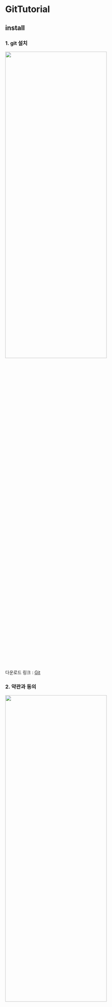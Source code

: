 # GitTutorial

## install

### 1. git 설치 
<img src="https://user-images.githubusercontent.com/56623911/130358900-4169b434-d4d3-4f3d-b253-5c91a232a848.png" width="80%" height="50%" >

다운로드 링크 : [Git](https://git-scm.com/)

### 2. 약관과 동의 
<img src ="https://user-images.githubusercontent.com/56623911/130358213-085f4164-0b93-4dc7-a5a8-35c79e558e9a.png" width="80%" height="50%">


### 3. 설치경로 선택
<img src ="https://user-images.githubusercontent.com/56623911/130358215-fc246d41-53ab-4a1a-9ed8-c66d065c7c46.png" width="80%" height="50%">


### 4. 설치할 Component
<img src ="https://user-images.githubusercontent.com/56623911/130358218-e71eaaf1-c229-499d-8a7e-dc21e851dc66.png" width="80%" height="50%"> 


### 5. 시작메뉴에 폴더를 만든다. 시작메뉴에 폴더를 추가하고 싶지 않으면 Don't create a Start Menu folder 체크박스 체크 
<img src ="https://user-images.githubusercontent.com/56623911/130358221-a40e55b4-b240-431f-bd25-5edf0c038ede.png" width="80%" height="50%">


### 6. git의 기본에디터를 설정합니다. 저는 Vim을 사용하고 있어서 Vim을 체크했습니다. Vim이 Default  Editor입니다. 
<img src ="https://user-images.githubusercontent.com/56623911/130358225-37a3cbe4-352d-49aa-bc04-1e96ef7ef692.png" width="80%" height="50%">


### 7. Let Git Decide를 체크하고 Next를 누른다. 
<img src ="https://user-images.githubusercontent.com/56623911/130358230-fef58f72-df11-41e7-a2ec-04e20751831c.png" width="80%" height="50%">

### 8. Git커맨드의 설정을 하는 부분이다. 기본으로 되어있는 Git From the Command line and also from 3rd-party software를 선택 했다.
<img src="https://user-images.githubusercontent.com/56623911/130358232-6aec19aa-79e1-4029-99b5-d23193c659f5.png" width="80%" height="50%">


### 9. Use OpenSSH 설정이 Default로 하고 Next누른다.
<img src="https://user-images.githubusercontent.com/56623911/130358233-25b3ab39-693e-4f92-9092-67a2b9a7c5bd.png" width="80%" height="50%">

### 10. Default로 되어있는 Use the OpenSSL library를 선택해주고 Next를 눌렀습니다.
- Use the OpenSSL libray : OpenSSL 라이브러리 사용, 인증서는 ca-bundle.crt 파일을 사용하여 유효성 검사
- Use the native Windows Secure Channel library : Window 인증서 저장소를 사용, 인증서의 유효성 검사 
<img src ="https://user-images.githubusercontent.com/56623911/130358236-5f7b87b1-5488-45f8-b48b-b7fd815c6279.png" width="80%" height="50%">


### 11. Git Bash 터미널의 형식을 선택해줍니다.
<img src ="https://user-images.githubusercontent.com/56623911/130358244-ff4c35ae-37fc-4bf7-9338-592fb96d617a.png" width="80%" height="50%">


### 12. Default로 설정하고 Next를 누른다.
<img src ="https://user-images.githubusercontent.com/56623911/130358247-f8b59b84-9eee-4fb1-957a-ecb9c8f0732a.png" width="80%" height="50%">

### 13. Default로 설정된 것을 Next를 누른다.
<img src ="https://user-images.githubusercontent.com/56623911/130358252-1aa3ab65-a9a3-46e2-887d-778213b39d9d.png" width="80%" height="50%">

### 14. Configuring extra options 역시 마찬가지로 Default... 기본이 최고죠 ..
<img src="https://user-images.githubusercontent.com/56623911/130358255-4173bd59-a675-48fb-91cf-d3167fcda4c7.png" width="80%" height="50%">

### 15. 드디어 마지막.. 아무것도 체크하지 않고 install 누른다..
<img src="https://user-images.githubusercontent.com/56623911/130358259-3ee63a87-d97f-445e-8c3c-b6424562849b.png" width="80%" height="50%">

### 16. Git Bash를 눌러서 환경 설정해주기..
1) 깃을 사용하기 전에 사용자 정보 입력. 이유는 깃은 버전을 저장할 때마다 그 버전을 만든 사용자 정보도 함께 저장하기 때문이다. 이를 통해 어떤 버전을 누가 언제 만들었는지 파악이 가능하다.
2) --global 옵션을 설정하면 현재 컴퓨터에 있는 모든 저장소에서 같은 사용자 정보를 사용하도록 설정한다.
<img src="https://user-images.githubusercontent.com/56623911/130358263-ed4d984d-e882-4b78-b6cd-d31e8360d6d6.png" width="80%" height="50%">




